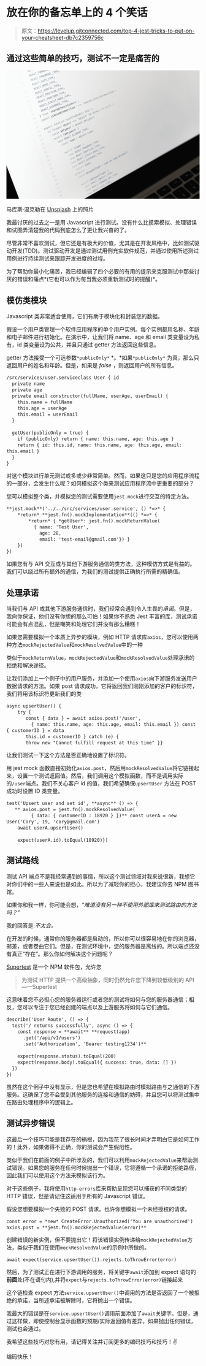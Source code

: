 # 放在你的备忘单上的 4 个笑话

> 原文：<https://levelup.gitconnected.com/top-4-jest-tricks-to-put-on-your-cheatsheet-db7c2359756c>

## 通过这些简单的技巧，测试不一定是痛苦的

![](img/67d7f99fbedf8a9a9faf8542f1fac60b.png)

马库斯·温克勒在 [Unsplash](https://unsplash.com?utm_source=medium&utm_medium=referral) 上的照片

我最讨厌的过去之一是用 Javascript 进行测试。没有什么比摸索模拟、处理错误和试图弄清楚我的代码到底怎么了更让我兴奋的了。

尽管非常不喜欢测试，但它还是有极大的价值，尤其是在开发风格中，比如测试驱动开发(TDD)。测试驱动开发是通过测试用例充实软件规范，并通过使用所述测试用例进行持续测试来跟踪开发进度的过程。

为了帮助你最小化痛苦，我已经编辑了四个必要的有用的提示来克服测试中那些讨厌的错误和痛点*(它也可以作为每当我必须重新测试时的提醒)*。

## 模仿类模块

Javascript 类非常适合使用，它们有助于模块化和封装您的数据。

假设一个用户类管理一个软件应用程序的单个用户实例。每个实例都用名称、年龄和电子邮件进行初始化。在演示中，让我们将 name、age 和 email 类变量设为私有，id 类变量设为公共，并且只通过 getter 方法返回这些信息。

getter 方法接受一个可选参数`*publicOnly*` *。*如果`*publicOnly*` 为真，那么只返回用户的姓名和年龄。但是，如果是 *false* ，则返回用户的所有信息。

```
/src/services/user.serviceclass User { id
  private name
  private age
  private email constructor(fullName, userAge, userEmail) {
    this.name = fullName
    this.age = userAge
    this.email = userEmail
  }

  getUser(publicOnly = true) {
    if (publicOnly) return { name: this.name, age: this.age }
    return { id: this.id, name: this.name, age: this.age, email: this.email }
  }
}
```

对这个模块进行单元测试或多或少非常简单。然而，如果这只是您的应用程序流程的一部分，会发生什么呢？如何模拟这个类来测试应用程序流中更重要的部分？

您可以模拟整个类，并模拟您的测试需要使用`jest.mock`进行交互的特定方法。

```
**jest.mock**('../../src/services/user.service', () *=>* {
    *return* **jest.fn().mockImplementation**(() *=>* {
        *return* { *getUser*: jest.fn().mockReturnValue(
          { name: 'Test User',
            age: 28,
            email: 'test-email@gmail.com'}) }
    })
})
```

如果您有与 API 交互或与其他下游服务通信的类方法，这种模仿方式是有益的。我们可以绕过所有额外的通信，为我们的测试提供正确执行所需的精确值。

## 处理承诺

当我们与 API 或其他下游服务通信时，我们经常会遇到令人生畏的*承诺*。但是，我向你保证，他们没有你想的那么可怕！如果你不熟悉 Jest 丰富的库，测试承诺可能会有点混乱，但是嘲笑和处理它们并没有那么糟糕！

如果您需要模拟一个本质上异步的模块，例如 HTTP 请求库`axios`，您可以使用两种方法`mockRejectedValue`和`mockResolvedValue`中的一种

类似于`mockReturnValue`，`mockRejectedValue`和`mockResolvedValue`处理承诺的拒绝和解决途径。

让我们添加上一个例子中的用户服务，并添加一个使用`axios`向下游服务发送用户数据请求的方法。如果 post 请求成功，它将返回我们刚刚添加的客户的标识符，我们将用该标识符更新我们的类

```
async upsertUser() {
    try {
       const { data } = await axios.post('/user', 
         { name: this.name, age: this.age, email: this.email }) const { customerID } = data
       this.id = customerID } catch (e) {
       throw new "Cannot fulfill request at this time" }}
```

让我们测试一下这个方法是否正确地设置了标识符。

用 jest mock 函数直接初始化`axios.post`，然后用`mockResolvedValue`将它链接起来，设置一个测试返回值。然后，我们调用这个模拟函数，而不是调用实际的`/user`端点。我们不关心客户 id 的值，我们希望确保`upsertUser` 方法在 POST 成功时设置 ID 类变量。

```
test('Upsert user and set id', **async** () => {
   ** axios.post = jest.fn().mockResolvedValue(
         { data: { customerID : 18920 } })** const userA = new User('Cory', 19, 'cory@gmail.com')
    await userA.upsertUser()

    expect(userA.id).toEqual(18920)}) 
```

## 测试路线

测试 API 端点不是我经常遇到的事情，所以这个测试领域对我来说很新，我想它对你们中的一些人来说也是如此。所以为了减轻你的担心，我建议你去 NPM 图书馆。

如果你和我一样，你可能会想，*“难道没有另一种不使用外部库来测试路由的方法吗？”*

我的回答是:*不太会。*

在开发的时候，通常你的服务器都是启动的，所以你可以很容易地在你的浏览器，邮差，或者卷曲它们。但是，在测试环境中，您的服务器是离线的。所以端点还没有真正“存在”。那么你如何解决这个问题呢？

[Supertest](https://www.npmjs.com/package/supertest) 是一个 NPM 软件包，允许您

> 为测试 HTTP 提供一个高级抽象，同时仍然允许您下降到较低级别的 API——Supertest

这意味着您不必担心您的服务器运行或者您的测试将如何与您的服务器通信；相反，您可以专注于您已经创建的端点以及上游服务将如何与它们通信。

```
describe('User Route', () => {
  test('/ returns successfully', async () => {
    const response = **await** **request(app)
      .get('/api/v1/users')
      .set('Authorization', 'Bearer testing1234')**

    expect(response.status).toEqual(200)
    expect(response.body).toEqual({ success: true, data: [] })
  })
})
```

虽然在这个例子中没有显示，但是您也希望在模拟路由时模拟路由与之通信的下游服务。这确保了您不会受到其他服务的连接和通信的妨碍，并且您可以将测试集中在路由处理程序中的逻辑上。

## 测试异步错误

这最后一个技巧可能是我存在的祸根，因为我花了很长时间才弄明白它是如何工作的！此外，如果做得不正确，你的测试会产生假阳性。

类似于我们在前面的例子中所涉及的，我们可以利用`mockRejectedValue`来帮助测试错误。如果您的服务在任何时候抛出一个错误，它将遵循一个承诺的拒绝路径，因此我们可以使用这个方法来模拟该行为。

对于这些例子，我将使用`http-errors`库来帮助呈现您可以捕获的不同类型的 HTTP 错误，但是请记住这适用于所有的 Javascript 错误。

假设您想要模拟一个失败的 POST 请求。也许你想模拟一个未经授权的请求。

```
const error = *new* CreateError.Unauthorized('You are unauthorized')
axios.post = **jest.fn().mockRejectedValue(error)**
```

创建错误的新实例，但不要抛出它！将该错误实例传递给`mockRejectedValue`方法，类似于我们在使用`mockResolvedValue`的示例中所做的。

```
await expect(service.upsertUser()).rejects.toThrowError(error)
```

然后，为了测试正在进行下游调用的服务，将关键字`await`添加到 expect 语句的**前面**处(不在语句内),并将`expect`与`rejects.toThrowError(error)`链接起来

这个链检查 expect 方法`service.upsertUser()`中调用的方法是否返回了一个被拒绝的承诺，当所述承诺被解除时，它将抛出一个错误。

我最大的错误是在`service.upsertUser()`调用前面添加了`await`关键字。但是，通过这样做，即使控制台显示函数的预期/实际返回值有差异，如果抛出任何错误，测试也会通过。

我希望这些技巧对您有用，请记得关注并订阅更多的编码技巧和技巧！✌️

编码快乐！